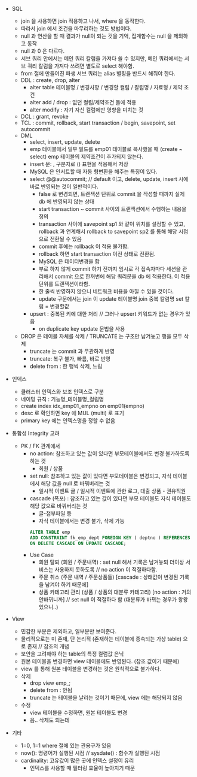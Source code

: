 * SQL
  * join 을 사용하면 join 적용하고 나서, where 을 동작한다.
  * 따라서 join 에서 조건을 마무리하는 것도 방법이다.
  * null 과 연산을 할 때 결과가 null이 되는 것을 기억, 집계함수는 null 을 제외하고 동작
  * null 과 0 은 다르다.
  * 서브 쿼리 안에서는 메인 쿼리 칼럼을 가져다 쓸 수 있지만, 메인 쿼리에서는 서브 쿼리 칼럼을 가져다 쓰려면 별도로 select 해야함.
  * from 절에 만들어진 파생 서브 쿼리는 alias 별칭을 반드시 해줘야 한다.
  * DDL : create, drop, alter
    * alter table 테이블명 / 변경사항 / 변경할 컬럼 / 칼럼명 / 자료형 / 제약 조건
    * alter add / drop : 없던 컬럼/제약조건 들에 적용
    * alter modify : 자기 자신 컬럼에만 영향을 미치는 것
  * DCL : grant, revoke
  * TCL : commit, rollback, start transaction / begin, savepoint, set autocommit
  * DML
    * select, insert, update, delete
    * emp 테이블에서 일부 필드를 emp01 테이블로 복사했을 때 (create ~ select) emp 테이블의 제약조건이 추가되지 않는다.
    * insert 문: , 구분자로 () 표현을 적용해서 저장
    * MySQL 은 인서트할 때 자동 형변환을 해주는 특징이 있다.
    * select @@autocommit; // default 이고, delete, update, insert 시에 바로 반영되는 것이 일반적이다.
      * false 로 변경되면, 트랜잭션 단위로 commit 을 작성할 때까지 실제 db 에 반영되지 않는 상태
      * start transaction ~ commit 사이의 트랜잭션에서 수행하는 내용을 정의
      * transaction 사이에 savepoint sp1 와 같이 위치를 설정할 수 있고, rollback 과 연계해서 rollback to savepoint sp2 를 통해 해당 시점으로 전환될 수 있음
      * commit 후에는 rollback 이 적용 불가함.
      * rollback 하면 start transaction 이전 상태로 전환됨.
      * MySQL 은 데이터변경을 함
      * 부로 하지 않게 commit 하기 전까지 임시로 각 접속자마다 세션을 관리해서 commit 으로 한꺼번에 해당 쿼리문을 db 에 적용한다. 이 적용 단위를 트랜잭션이라함.
      * 한 줄씩 반영하지 않으니 네트워크 비용을 아낄 수 있을 것이다.
      * update 구문에서는 join 이 update 테이블명 join 중복 칼럼명 set 칼럼 = 변경할값
    * upsert : 중복된 키에 대한 처리 // 그러나 upsert 키워드가 없는 경우가 있음
      * on duplicate key update 문법을 사용
  * DROP 은 테이블 자체를 삭제 / TRUNCATE 는 구조만 남겨놓고 행을 모두 삭제
    * truncate 는 commit 과 무관하게 반영
    * truncate: 복구 불가, 빠름, 바로 반영
    * delete from : 한 행씩 삭제, 느림
* 인덱스
  * 클러스터 인덱스와 보조 인덱스로 구분
  * 네이밍 규칙 : 기능명_테이블명_컬럼명
  * create index idx_emp01_empno on emp01(empno)
  * desc 로 확인하면 key 에 MUL (multi) 로 표기
  * primary key 에는 인덱스명을 정할 수 없음
* 통합성 Integrity 고려
  * PK / FK 관계에서
    * no action: 참조하고 있는 값이 있다면 부모테이블에서도 변경 불가하도록 하는 것
      * 회원 / 상품
    * set null: 참조하고 있는 값이 있다면 부모테이블은 변경되고, 자식 테이블에서 해당 값을 null 로 바꿔버리는 것
      * 일시적 이벤트 글 / 일시적 이벤트에 관한 로그, 대출 상품 - 권유직원
    * cascade (폭포) : 참조하고 있는 값이 있다면 부모 테이블도 자식 테이블도 해당 값으로 바꿔버리는 것
      * 글-첨부파일 등
      * 자식 테이블에서는 변경 불가, 삭제 가능
      ```sql
      ALTER TABLE emp 
      ADD CONSTRAINT fk_emp_dept FOREIGN KEY ( deptno ) REFERENCES dept( deptno ) 
      ON DELETE CASCADE ON UPDATE CASCADE;
      ```
     * Use Case
       * 회원 탈퇴 (회원 / 주문내역) : set null 해서 기록은 남겨놓되 더이상 서비스는 사용하지 못하도록 // no action 이 적절하다함.
       * 주문 취소 (주문 내역 / 주문상품들) [cascade : 상태값이 변경된 기록을 남겨야 하기 때문에]
       * 상품 카테고리 관리 (상품 / 상품의 대분류 카테고리) [no action : 거의 안바뀌니까] // set null 이 적절하다 함 (대분류가 바뀌는 경우가 왕왕 있으니..)

* View
  * 민감한 부분은 제외하고, 일부분만 보여준다.
  * 물리적으로는 미 존재, 단 논리적 (존재하는 테이블에 종속되는 가상 table) 으로 존재 // 참조의 개념
  * 보안을 고려해야 하는 table의 특정 컬럼값 은닉
  * 원본 테이블을 변경하면 view 테이블에도 반영된다. (참조 값이기 때문에)
  * view 를 통해 원본 테이블을 변경하는 것은 원칙적으로 불가하다.
  * 삭제
    * drop view emp_;
    * delete from : 안됨
    * truncate 는 테이블을 날리는 것이기 때문에, view 에는 해당되지 않음
  * 수정
    * view 테이블을 수정하면, 원본 테이블도 변경
    * 음.. 삭제도 되는데
* 기타
  * 1=0, 1=1 where 절에 있는 관용구가 있음
  * now(): 명령어가 실행된 시점 // sysdate() : 함수가 실행된 시점
  * cardinality: 고유값이 많은 곳에 인덱스 설정이 유리
    * 인덱스를 사용할 때 필터링 효율이 높아지기 때문
